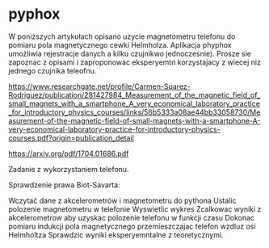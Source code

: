 # pyphox
W poniższych artykułach opisano uzycie magnetometru telefonu do pomiaru pola magnetycznego cewki Helmholza. Aplikacja phyphox umożliwia rejestracje danych a kilku czujnikwo jednoczesnie). Prosze sie zapoznac z opisami i zaproponowac eksperyemtn korzystajacy z wiecej niz jednego czujnika teleofnu. 

https://www.researchgate.net/profile/Carmen-Suarez-Rodriguez/publication/281427984_Measurement_of_the_magnetic_field_of_small_magnets_with_a_smartphone_A_very_economical_laboratory_practice_for_introductory_physics_courses/links/56b5333a08ae44bb33058730/Measurement-of-the-magnetic-field-of-small-magnets-with-a-smartphone-A-very-economical-laboratory-practice-for-introductory-physics-courses.pdf?origin=publication_detail

https://arxiv.org/pdf/1704.01686.pdf

Zadanie z wykorzystaniem telefonu.

Sprawdzenie prawa Biot-Savarta:

Wczytać dane z akcelerometrów i magnetometru do pythona
Ustalic polozenie magnetometru w telefonie
Wyswietlic wykres
Zcalkowac wyniki z akcelerometrow aby uzyskac polozenie telefonu w funkcji czasu
Dokonac pomiaru indukcji pola magnetycznego przemieszczajac telefon wzdluz osi Helmholtza
Sprawdzic wyniki eksperyemntalne z teoretycznymi.
